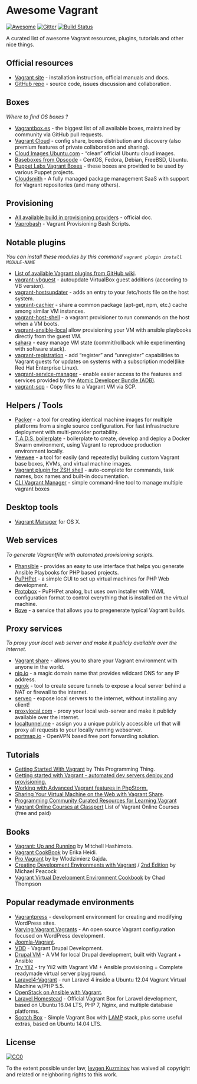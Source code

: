 Awesome Vagrant
===============

[![Awesome](https://cdn.rawgit.com/sindresorhus/awesome/d7305f38d29fed78fa85652e3a63e154dd8e8829/media/badge.svg)](https://github.com/sindresorhus/awesome) [![Gitter](https://badges.gitter.im/Join%20Chat.svg)](https://gitter.im/iJackUA/awesome-vagrant?utm_source=badge&utm_medium=badge&utm_campaign=pr-badge) [![Build Status](https://api.travis-ci.org/iJackUA/awesome-vagrant.svg?branch=master)](https://travis-ci.org/iJackUA/awesome-vagrant)

A curated list of awesome Vagrant resources, plugins, tutorials and other nice things.

Official resources
------------------

-   [Vagrant site](https://www.vagrantup.com/) - installation instruction, official manuals and docs.
-   [GitHub repo](https://github.com/hashicorp/vagrant) - source code, issues discussion and collaboration.

Boxes
-----

*Where to find OS boxes ?*

-   [Vagrantbox.es](http://www.vagrantbox.es/) - the biggest list of all available boxes, maintained by community via GitHub pull requests.
-   [Vagrant Cloud](https://app.vagrantup.com/boxes/search) - config share, boxes distribution and discovery (also premium features of private collaboration and sharing).
-   [Cloud Images Ubuntu.com](https://cloud-images.ubuntu.com/vagrant/) - “clean” official Ubuntu cloud images.
-   [Baseboxes from Opscode](https://github.com/chef/bento#current-baseboxes) - CentOS, Fedora, Debian, FreeBSD, Ubuntu.
-   [Puppet Labs Vagrant Boxes](http://puppet-vagrant-boxes.puppetlabs.com/) - these boxes are provided to be used by various Puppet projects.
-   [Cloudsmith](https://cloudsmith.io) - A fully managed package management SaaS with support for Vagrant repositories (and many others).

Provisioning
------------

-   [All available build in provisioning providers](https://www.vagrantup.com/docs/provisioning) - official doc.
-   [Vaprobash](http://fideloper.github.io/Vaprobash/index.html) - Vagrant Provisioning Bash Scripts.

Notable plugins
---------------

*You can install these modules by this command `vagrant plugin install MODULE-NAME`*

-   [List of available Vagrant plugins from GitHub wiki](https://github.com/hashicorp/vagrant/wiki/Available-Vagrant-Plugins).
-   [vagrant-vbguest](https://github.com/dotless-de/vagrant-vbguest) - autoupdate VirtualBox guest additions (according to VB version).
-   [vagrant-hostsupdater](https://github.com/cogitatio/vagrant-hostsupdater) - adds an entry to your /etc/hosts file on the host system.
-   [vagrant-cachier](http://fgrehm.viewdocs.io/vagrant-cachier/) - share a common package (apt-get, npm, etc.) cache among similar VM instances.
-   [vagrant-host-shell](https://github.com/phinze/vagrant-host-shell) - a vagrant provisioner to run commands on the host when a VM boots.
-   [vagrant-ansible-local](https://github.com/jaugustin/vagrant-ansible-local) allow provisioning your VM with ansible playbooks directly from the guest VM.
-   [sahara](https://github.com/jedi4ever/sahara) - easy manage VM state (commit/rollback while experimenting with software stack).
-   [vagrant-registration](https://github.com/projectatomic/adb-vagrant-registration) - add “register” and “unregister” capabilities to Vagrant guests for updates on systems with a subscription model(like Red Hat Enterprise Linux).
-   [vagrant-service-manager](https://github.com/projectatomic/vagrant-service-manager) - enable easier access to the features and services provided by the [Atomic Developer Bundle (ADB)](https://github.com/projectatomic/adb-atomic-developer-bundle).
-   [vagrant-scp](https://github.com/invernizzi/vagrant-scp) - Copy files to a Vagrant VM via SCP.

Helpers / Tools
---------------

-   [Packer](https://www.packer.io/) - a tool for creating identical machine images for multiple platforms from a single source configuration. For fast infrastructure deployment with multi-provider portability.
-   [T.A.D.S. boilerplate](https://github.com/Thomvaill/tads-boilerplate) - boilerplate to create, develop and deploy a Docker Swarm environment, using Vagrant to reproduce production environment locally.
-   [Veewee](https://github.com/jedi4ever/veewee) - a tool for easily (and repeatedly) building custom Vagrant base boxes, KVMs, and virtual machine images.
-   [Vagrant plugin for ZSH shell](https://github.com/robbyrussell/oh-my-zsh/wiki/Plugins#vagrant) - auto-complete for commands, task names, box names and built-in documentation.
-   [CLI Vagrant Manager](https://github.com/MunGell/vgm) - simple command-line tool to manage multiple vagrant boxes

Desktop tools
-------------

-   [Vagrant Manager](http://vagrantmanager.com/) for OS X.

Web services
------------

*To generate Vagrantfile with automated provisioning scripts.*

-   [Phansible](http://phansible.com/) - provides an easy to use interface that helps you generate Ansible Playbooks for PHP based projects.
-   [PuPHPet](https://puphpet.com/) - a simple GUI to set up virtual machines for <s>PHP</s> Web development.
-   [Protobox](http://getprotobox.com/) - PuPHPet analog, but uses own installer with YAML configuration format to control everything that is installed on the virtual machine.
-   [Rove](http://rove.io/) - a service that allows you to pregenerate typical Vagrant builds.

Proxy services
--------------

*To proxy your local web server and make it publicly available over the internet.*

-   [Vagrant share](https://www.vagrantup.com/docs/share/) - allows you to share your Vagrant environment with anyone in the world.
-   [nip.io](http://nip.io) - a magic domain name that provides wildcard DNS for any IP address.
-   [ngrok](https://ngrok.com/) - tool to create secure tunnels to expose a local server behind a NAT or firewall to the internet.
-   [serveo](https://serveo.net/) - expose local servers to the internet, without installing any client!
-   [proxylocal.com](http://proxylocal.com) - proxy your local web-server and make it publicly available over the internet.
-   [localtunnel.me](https://localtunnel.github.io/www/) - assign you a unique publicly accessible url that will proxy all requests to your locally running webserver.
-   [portmap.io](https://portmap.io/) - OpenVPN based free port forwarding solution.

Tutorials
---------

-   [Getting Started With Vagrant](http://www.thisprogrammingthing.com/2013/getting-started-with-vagrant/) by This Programming Thing.
-   [Getting started with Vagrant - automated dev servers deploy and provisioning.](http://stdout.in/en/post/getting_started_with_vagrant_automated_dev_servers_deploy_and_provisioning)
-   [Working with Advanced Vagrant features in PhpStorm.](http://confluence.jetbrains.com/display/PhpStorm/Working+with+Advanced+Vagrant+features+in+PhpStorm)
-   [Sharing Your Virtual Machine on the Web with Vagrant Share](https://scotch.io/tutorials/sharing-your-virtual-machine-on-the-web-with-vagrant-share).
-   [Programming Community Curated Resources for Learning Vagrant](https://hackr.io/tutorials/learn-vagrant)
-   [Vagrant Online Courses at Classpert](https://classpert.com/vagrant) List of Vagrant Online Courses (free and paid)

Books
-----

-   [Vagrant: Up and Running](https://www.amazon.com/Vagrant-Running-Virtualized-Development-Environments/dp/1449335837) by Mitchell Hashimoto.
-   [Vagrant CookBook](https://leanpub.com/vagrantcookbook) by Erika Heidi.
-   [Pro Vagrant](https://www.amazon.com/Pro-Vagrant-Wlodzimierz-Gajda/dp/1484200748/) by by Wlodzimierz Gajda.
-   [Creating Development Environments with Vagrant](http://shop.oreilly.com/product/9781849519182.do) / [2nd Edition](http://shop.oreilly.com/product/9781784397029.do) by Michael Peacock
-   [Vagrant Virtual Development Environment Cookbook](http://shop.oreilly.com/product/9781784393748.do) by Chad Thompson

Popular readymade environments
------------------------------

-   [Vagrantpress](https://github.com/vagrantpress/vagrantpress) - development environment for creating and modifying WordPress sites.
-   [Varying Vagrant Vagrants](https://github.com/Varying-Vagrant-Vagrants/VVV) - An open source Vagrant configuration focused on WordPress development.
-   [Joomla-Vagrant](https://github.com/joomlatools/joomlatools-vagrant).
-   [VDD](https://www.drupal.org/project/vdd) - Vagrant Drupal Development.
-   [Drupal VM](https://www.drupalvm.com/) - A VM for local Drupal development, built with Vagrant + Ansible
-   [Try Yii2](https://github.com/iJackUA/try-yii2) - try Yii2 with Vagrant VM + Ansible provisioning = Complete readymade virtual server playground.
-   [Laravel4-Vagrant](https://github.com/bryannielsen/Laravel4-Vagrant) - run Laravel 4 inside a Ubuntu 12.04 Vagrant Virtual Machine w/PHP 5.5.
-   [OpenStack on Ansible with Vagrant](https://github.com/openstack-ansible/openstack-ansible).
-   [Laravel Homestead](https://laravel.com/docs/master/homestead) - Official Vagrant Box for Laravel development, based on Ubuntu 16.04 LTS, PHP 7, Nginx, and multiple database platforms.
-   [Scotch Box](https://scotch.io/bar-talk/announcing-scotch-box-2-0-our-dead-simple-vagrant-lamp-stack-improved) - Simple Vagrant Box with [LAMP](https://en.m.wikipedia.org/wiki/LAMP_%28software_bundle%29) stack, plus some useful extras, based on Ubuntu 14.04 LTS.

License
-------

[![CC0](https://licensebuttons.net/p/zero/1.0/88x31.png)](https://creativecommons.org/publicdomain/zero/1.0/)

To the extent possible under law, [Ievgen Kuzminov](http://stdout.in/) has waived all copyright and related or neighboring rights to this work.
